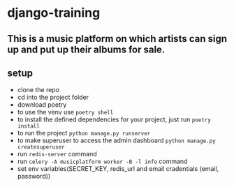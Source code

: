 # django-training

## This is a music platform on which artists can sign up and put up their albums for sale.

## setup

- clone the repo
- cd into the project folder
- download poetry
- to use the venv use `poetry shell`
- to install the defined dependencies for your project, just run `poetry install`
- to run the project `python manage.py runserver`
- to make superuser to access the admin dashboard `python manage.py createsuperuser`
- run `redis-server` command
- run `celery -A musicplatform worker -B -l info` command
- set env variables(SECRET_KEY, redis_url and email cradentials (email, password))
